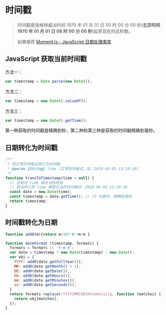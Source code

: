 # 时间戳

> 时间戳是指格林威治时间 1970 年 01 月 01 日 00 时 00 分 00 秒(**北京时间 1970 年 01 月 01 日 08 时 00 分 00 秒**)起至现在的总秒数。
>
> 如果推荐 [Moment.js - JavaScript 日期处理类库](http://momentjs.cn/)

## JavaScript 获取当前时间戳

方法一：

```js
var timestamp = Date.parse(new Date());
```

方法二：

```js
var timestamp = new Date().valueOf();
```

方法三：

```js
var timestamp = new Date().getTime();
```

第一种获取的时间戳是精确到秒，第二种和第三种是获取的时间戳精确到毫秒。

## 日期转化为时间戳

```js
/**
 * 将正常时间格式转化为时间戳
 * @param {String} time [正常时间格式，如：2019-04-01 13:10:10]
 */
function transToTimestamp(time = null) {
  // 没有对 time 做合法性校验
  // 假设传入的 time 都是合法的时间格式：2019-04-01 13:10:10
  const date = new Date(time);
  const timestamp = date.getTime(); // 13 位数字，精确到毫秒
  return timestamp;
}
```

## 时间戳转化为日期

```js
function add0(m){return m<10?'0'+m:m }

function dateFormat (timestamp, formats) {
  formats = formats || 'Y-m-d';
  var date = timestamp ? new Date(timestamp) : new Date();
  var obj = {
    YYYY: add0(date.getFullYear()),
    MM: add0(date.getMonth() + 1),
    DD: add0(date.getDate()),
    hh: add0(date.getHours()),
    mm: add0(date.getMinutes()),
    ss: add0(date.getSeconds()),
  }
  return formats.replace(/YYYY|MM|DD|hh|mm|ss/ig, function (matches) {
    return obj[matches];
  });
}
```
